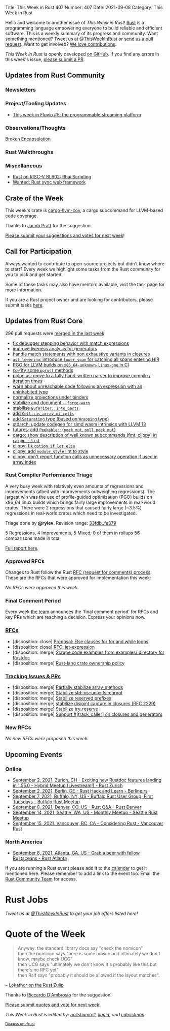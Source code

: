 Title: This Week in Rust 407
Number: 407
Date: 2021-09-08
Category: This Week in Rust

Hello and welcome to another issue of *This Week in Rust*!
[Rust](http://rust-lang.org) is a programming language empowering everyone to build reliable and efficient software.
This is a weekly summary of its progress and community.
Want something mentioned? Tweet us at [@ThisWeekInRust](https://twitter.com/ThisWeekInRust) or [send us a pull request](https://github.com/rust-lang/this-week-in-rust).
Want to get involved? [We love contributions](https://github.com/rust-lang/rust/blob/master/CONTRIBUTING.md).

*This Week in Rust* is openly developed [on GitHub](https://github.com/rust-lang/this-week-in-rust).
If you find any errors in this week's issue, [please submit a PR](https://github.com/rust-lang/this-week-in-rust/pulls).

## Updates from Rust Community

### Newsletters

### Project/Tooling Updates

- [This week in Fluvio #5: the programmable streaming platform](https://www.fluvio.io/news/this-week-in-fluvio-0005/)

### Observations/Thoughts
[Broken Encapsulation](https://blog.sunfishcode.online/broken-encapsulation/)

### Rust Walkthroughs

### Miscellaneous

* [Rust on RISC-V BL602: Rhai Scripting](https://lupyuen.github.io/articles/rhai)
* [Wanted: Rust sync web framework](https://diziet.dreamwidth.org/9336.html)

## Crate of the Week

This week's crate is [cargo-llvm-cov](https://github.com/taiki-e/cargo-llvm-cov), a cargo subcommand for LLVM-based code coverage.

Thanks to [Jacob Pratt](https://users.rust-lang.org/t/crate-of-the-week/2704/948) for the suggestion.

[Please submit your suggestions and votes for next week][submit_crate]!

[submit_crate]: https://users.rust-lang.org/t/crate-of-the-week/2704

## Call for Participation

Always wanted to contribute to open-source projects but didn't know where to start?
Every week we highlight some tasks from the Rust community for you to pick and get started!

Some of these tasks may also have mentors available, visit the task page for more information.

If you are a Rust project owner and are looking for contributors, please submit tasks [here][guidelines].

[guidelines]: https://users.rust-lang.org/t/twir-call-for-participation/4821

## Updates from Rust Core

296 pull requests were [merged in the last week][merged]

[merged]: https://github.com/search?q=is%3Apr+org%3Arust-lang+is%3Amerged+merged%3A2021-08-23..2021-08-30

* [fix debugger stepping behavior with match expressions](https://github.com/rust-lang/rust/pull/87832)
* [improve liveness analysis for generators](https://github.com/rust-lang/rust/pull/84333)
* [handle match statements with non exhaustive variants in closures](https://github.com/rust-lang/rust/pull/88280)
* [`ast_lowering`: introduce `lower_span` for catching all spans entering HIR](https://github.com/rust-lang/rust/pull/88208)
* [PGO for LLVM builds on `x86_64-unknown-linux-gnu` in CI](https://github.com/rust-lang/rust/pull/88069)
* [`Cow`'ify some `pprust` methods](https://github.com/rust-lang/rust/pull/88262)
* [polonius: move to a fully hand-written parser to improve compile / iteration times](https://github.com/rust-lang/polonius/pull/173)
* [warn about unreachable code following an expression with an uninhabited type](https://github.com/rust-lang/rust/pull/85556)
* [normalize projections under binders](https://github.com/rust-lang/rust/pull/85499)
* [stabilize and document `--force-warn`](https://github.com/rust-lang/rust/pull/87472)
* [stabilise `BufWriter::into_parts`](https://github.com/rust-lang/rust/pull/88299)
* [add `Cell::as_array_of_cells`](https://github.com/rust-lang/rust/pull/87944)
* [add `Saturating` type (based on `Wrapping` type)](https://github.com/rust-lang/rust/pull/87921)
* [stdarch: update codegen for simd wasm intrinsics with LLVM 13](https://github.com/rust-lang/stdarch/pull/1203)
* [futures: add `Peekable::`{`peek_mut`, `poll_peek_mut`}](https://github.com/rust-lang/futures-rs/pull/2488)
* [cargo: show description of well known subcommands (fmt, clippy) in `cargo --list`](https://github.com/rust-lang/cargo/pull/9848)
* [clippy: fix `option_if_let_else`](https://github.com/rust-lang/rust-clippy/pull/7573)
* [clippy: add `module_style` lint to style](https://github.com/rust-lang/rust-clippy/pull/7543)
* [clippy: don't report function calls as unnecessary operation if used in array index](https://github.com/rust-lang/rust-clippy/pull/7453)

### Rust Compiler Performance Triage

A very busy week with relatively even amounts of regressions and improvements (albeit with improvements outweighing regressions). The largest win was the use of profile-guided optimization (PGO) builds on x86_64 linux builds which brings fairly large improvements in real-world crates. There were 2 regressions that caused fairly large (~3.5%) regressions in real-world crates which need to be investigated.

Triage done by **@rylev**.
Revision range: [33fdb..fe379](https://perf.rust-lang.org/?start=33fdb797f59421c7bbecaa4588ed5d7a31a9494a&end=fe37929e4cba2c5c21e6805805769630c736bc3d&absolute=false&stat=instructions%3Au)

5 Regressions, 4 Improvements, 5 Mixed; 0 of them in rollups
56 comparisons made in total

[Full report here](https://github.com/rust-lang/rustc-perf/blob/master/triage/2021-09-01.md).

### Approved RFCs

Changes to Rust follow the Rust [RFC (request for comments) process](https://github.com/rust-lang/rfcs#rust-rfcs). These
are the RFCs that were approved for implementation this week:

*No RFCs were approved this week.*

### Final Comment Period

Every week [the team](https://www.rust-lang.org/team.html) announces the
'final comment period' for RFCs and key PRs which are reaching a
decision. Express your opinions now.

### [RFCs](https://github.com/rust-lang/rfcs/labels/final-comment-period)

* [disposition: close] [Proposal: Else clauses for for and while loops](https://github.com/rust-lang/rfcs/pull/3163)
* [disposition: close] [RFC: let-expression](https://github.com/rust-lang/rfcs/pull/3159)
* [disposition: merge] [Scrape code examples from examples/ directory for Rustdoc](https://github.com/rust-lang/rfcs/pull/3123)
* [disposition: merge] [Rust-lang crate ownership policy](https://github.com/rust-lang/rfcs/pull/3119)

### [Tracking Issues & PRs](https://github.com/rust-lang/rust/labels/final-comment-period)

* [disposition: merge] [Partially stabilize array_methods](https://github.com/rust-lang/rust/pull/88353)
* [disposition: merge] [Stabilize std::os::unix::fs::chroot](https://github.com/rust-lang/rust/pull/88177)
* [disposition: merge] [Stabilize reserved prefixes](https://github.com/rust-lang/rust/issues/88140)
* [disposition: merge] [stabilize disjoint capture in closures (RFC 2229)](https://github.com/rust-lang/rust/issues/88126)
* [disposition: merge] [Stabilize try_reserve](https://github.com/rust-lang/rust/pull/87993)
* [disposition: merge] [Support #[track_caller] on closures and generators](https://github.com/rust-lang/rust/pull/87064)

### New RFCs

*No new RFCs were proposed this week.*

## Upcoming Events

### Online

* [September 2, 2021, Zurich, CH - Exciting new Rustdoc features landing in 1.55.0 - Hybrid Meetup (Livestream!) - Rust Zurich](https://www.meetup.com/Rust-Zurich/events/280295950/)
* [September 2, 2021, Berlin, DE - Rust Hack and Learn - Berline.rs](https://berline.rs/)
* [September 7, 2021, Buffalo, NY, US - Buffalo Rust User Group, First Tuesdays - Buffalo Rust Meetup](https://www.meetup.com/Buffalo-Rust-Meetup/events/280433831/)
* [September 8, 2021, Denver, CO, US - Rust Q&A - Rust Denver](https://www.meetup.com/Rust-Boulder-Denver/events/279407152/)
* [September 14, 2021, Seattle, WA, US - Monthly Meetup - Seattle Rust Meetup](https://www.meetup.com/Seattle-Rust-Meetup/events/gskksryccmbsb/)
* [September 15, 2021, Vancouver, BC, CA - Considering Rust - Vancouver Rust](https://www.meetup.com/Vancouver-Rust/events/zkqvjsyccmbtb/)

### North America

* [September 8, 2021, Atlanta, GA, US - Grab a beer with fellow Rustaceans - Rust Atlanta](https://www.meetup.com/Rust-ATL/events/lhpkmsyccmblb/)

If you are running a Rust event please add it to the [calendar] to get
it mentioned here. Please remember to add a link to the event too.
Email the [Rust Community Team][community] for access.

[calendar]: https://www.google.com/calendar/embed?src=apd9vmbc22egenmtu5l6c5jbfc%40group.calendar.google.com
[community]: mailto:community-team@rust-lang.org

# Rust Jobs

*Tweet us at [@ThisWeekInRust](https://twitter.com/ThisWeekInRust) to get your job offers listed here!*

# Quote of the Week

> Anyway: the standard library docs say "check the nomicon"  
> then the nomicon says "here is some advice and ultimately we don't know, maybe check UCG"  
> then UCG says "ultimately we don't know it's probably like this but there's no RFC yet"  
> then Ralf says "probably it should be allowed if the layout matches".

– [Lokathor on the Rust Zulip](https://rust-lang.zulipchat.com/#narrow/stream/131828-t-compiler/topic/rustc.20warn.20against.20repr.20rust.20transmutes/near/250735818)

Thanks to [Riccardo D'Ambrosio](https://users.rust-lang.org/t/twir-quote-of-the-week/328/1097) for the suggestion!

[Please submit quotes and vote for next week!](https://users.rust-lang.org/t/twir-quote-of-the-week/328)

*This Week in Rust is edited by: [nellshamrell](https://github.com/nellshamrell), [llogiq](https://github.com/llogiq), and [cdmistman](https://github.com/cdmistman).*

<small>[Discuss on r/rust](https://www.reddit.com/r/rust/comments/k5nsab/this_week_in_rust_367/)</small>
